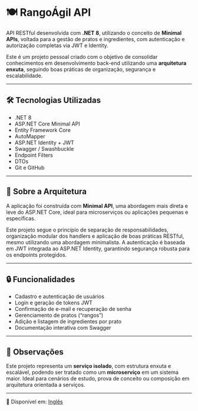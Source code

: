 # 🍽️ RangoÁgil API

API RESTful desenvolvida com **.NET 8**, utilizando o conceito de **Minimal APIs**, voltada para a gestão de pratos e ingredientes, com autenticação e autorização completas via JWT e Identity.

Este é um projeto pessoal criado com o objetivo de consolidar conhecimentos em desenvolvimento back-end utilizando uma **arquitetura enxuta**, seguindo boas práticas de organização, segurança e escalabilidade.

---

## 🛠️ Tecnologias Utilizadas

- .NET 8
- ASP.NET Core Minimal API
- Entity Framework Core
- AutoMapper
- ASP.NET Identity + JWT
- Swagger / Swashbuckle
- Endpoint Filters
- DTOs
- Git e GitHub

---

## 📌 Sobre a Arquitetura

A aplicação foi construída com **Minimal API**, uma abordagem mais direta e leve do ASP.NET Core, ideal para microserviços ou aplicações pequenas e específicas. 

Este projeto segue o princípio de separação de responsabilidades, organização modular dos handlers e aplicação de boas práticas RESTful, mesmo utilizando uma abordagem minimalista. A autenticação é baseada em JWT integrada ao ASP.NET Identity, garantindo segurança robusta para os endpoints protegidos.

---

## 🔒 Funcionalidades

- Cadastro e autenticação de usuários
- Login e geração de tokens JWT
- Confirmação de e-mail e recuperação de senha
- Gerenciamento de pratos (“rangos”)
- Adição e listagem de ingredientes por prato
- Documentação interativa com Swagger

---

## 📁 Observações

Este projeto representa um **serviço isolado**, com estrutura enxuta e escalável, podendo ser tratado como um **microserviço** em um sistema maior. Ideal para cenários de estudo, prova de conceito ou composição em arquitetura orientada a serviços.

---

📄 Disponível em: [Inglês](README.md)
